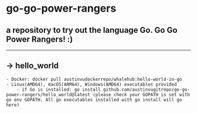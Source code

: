 # go-go-power-rangers

a repository to try out the language Go. Go Go Power Rangers! :)
----------------------------------------------------------------
----------------------------------------------------------------

-> hello_world
-----------------------------------------------------------------------------------------
	- Docker: docker pull austinvudockerrepo/whalehub:hello-world-in-go
	- Linux(AMD64), macOS(ARM64), Windows(AMD64) executables provided
        - if Go is installed: go install github.com/austinvugitrepo/go-go-power-rangers/hello_world@latest (please check your GOPATH is set with go env GOPATH. All go executables installed with go install will go here)
